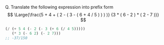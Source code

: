 Q. Translate the following expression into prefix form
$$
  \Large{\frac{5 + 4 + ( 2 - ( 3 - ( 6 + 4 / 5 ) ) ) )}
        {3 * ( 6 - 2 ) * ( 2 - 7 )}}
$$

``` scheme
(/ (+ 5 4 (- 2 (- 3 (+ 6 (/ 4 5)))))
   (* 3 (- 6 2) (- 2 7)))
;; -37/150
```
